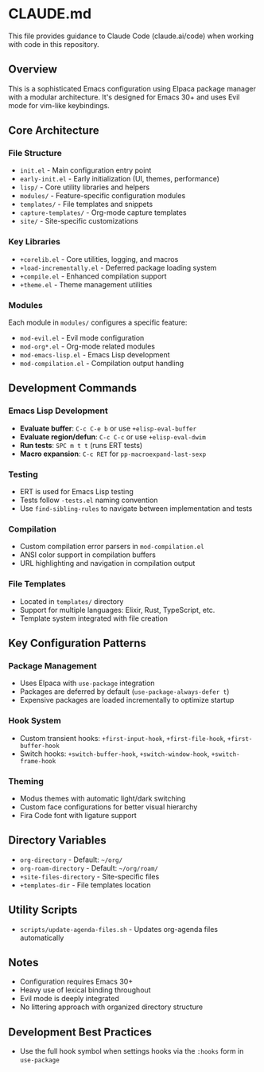 # CLAUDE.md

This file provides guidance to Claude Code (claude.ai/code) when working with code in this repository.

## Overview

This is a sophisticated Emacs configuration using Elpaca package manager with a modular architecture. It's designed for Emacs 30+ and uses Evil mode for vim-like keybindings.

## Core Architecture

### File Structure
- `init.el` - Main configuration entry point
- `early-init.el` - Early initialization (UI, themes, performance)
- `lisp/` - Core utility libraries and helpers
- `modules/` - Feature-specific configuration modules
- `templates/` - File templates and snippets
- `capture-templates/` - Org-mode capture templates
- `site/` - Site-specific customizations

### Key Libraries
- `+corelib.el` - Core utilities, logging, and macros
- `+load-incrementally.el` - Deferred package loading system
- `+compile.el` - Enhanced compilation support
- `+theme.el` - Theme management utilities

### Modules
Each module in `modules/` configures a specific feature:
- `mod-evil.el` - Evil mode configuration
- `mod-org*.el` - Org-mode related modules
- `mod-emacs-lisp.el` - Emacs Lisp development
- `mod-compilation.el` - Compilation output handling

## Development Commands

### Emacs Lisp Development
- **Evaluate buffer**: `C-c C-e b` or use `+elisp-eval-buffer`
- **Evaluate region/defun**: `C-c C-c` or use `+elisp-eval-dwim`
- **Run tests**: `SPC m t t` (runs ERT tests)
- **Macro expansion**: `C-c RET` for `pp-macroexpand-last-sexp`

### Testing
- ERT is used for Emacs Lisp testing
- Tests follow `-tests.el` naming convention
- Use `find-sibling-rules` to navigate between implementation and tests

### Compilation
- Custom compilation error parsers in `mod-compilation.el`
- ANSI color support in compilation buffers
- URL highlighting and navigation in compilation output

### File Templates
- Located in `templates/` directory
- Support for multiple languages: Elixir, Rust, TypeScript, etc.
- Template system integrated with file creation

## Key Configuration Patterns

### Package Management
- Uses Elpaca with `use-package` integration
- Packages are deferred by default (`use-package-always-defer t`)
- Expensive packages are loaded incrementally to optimize startup

### Hook System
- Custom transient hooks: `+first-input-hook`, `+first-file-hook`, `+first-buffer-hook`
- Switch hooks: `+switch-buffer-hook`, `+switch-window-hook`, `+switch-frame-hook`

### Theming
- Modus themes with automatic light/dark switching
- Custom face configurations for better visual hierarchy
- Fira Code font with ligature support

## Directory Variables
- `org-directory` - Default: `~/org/`
- `org-roam-directory` - Default: `~/org/roam/`
- `+site-files-directory` - Site-specific files
- `+templates-dir` - File templates location

## Utility Scripts
- `scripts/update-agenda-files.sh` - Updates org-agenda files automatically

## Notes
- Configuration requires Emacs 30+
- Heavy use of lexical binding throughout
- Evil mode is deeply integrated
- No littering approach with organized directory structure

## Development Best Practices
- Use the full hook symbol when settings hooks via the `:hooks` form in `use-package`
